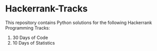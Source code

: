 # Hackerrank-Tracks
This repository contains Python solutions for the following Hackerrank Programming Tracks:
1. 30 Days of Code
2. 10 Days of Statistics
